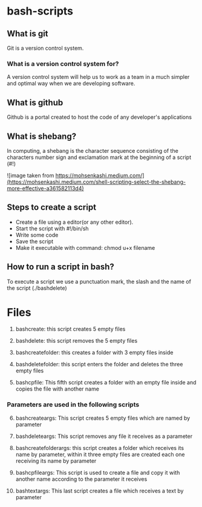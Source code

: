 # bash-scripts

## **What is git**

Git is a version control system.

### What is a version control system for? 

A version control system will help us to work as a team in a much simpler and
optimal way when we are developing software.

## **What is github**

Github is a portal created to host the code of any developer's applications
 
## **What is shebang?**

In computing, a shebang is the character sequence consisting of the characters number sign and exclamation mark
at the beginning of a script (#!)

![image taken from https://mohsenkashi.medium.com/](https://mohsenkashi.medium.com/shell-scripting-select-the-shebang-more-effective-a361582113d4)

## **Steps to create a script**

- Create a file using a editor(or any other editor).
- Start the script with #!/bin/sh
- Write some code
- Save the script
- Make it executable with command: chmod u+x filename

## How to run a script in bash?
To execute a script we use a punctuation mark, the slash and the name of the script (./bashdelete)

# Files

1. bashcreate: this script creates 5 empty files

2. bashdelete: this script removes the 5 empty files

3. bashcreatefolder: this creates a folder with 3 empty files inside

4. bashdeletefolder: this script enters the folder and deletes the three empty files

5. bashcpfile: This fifth script creates a folder with an empty file inside and copies the file with another name

### Parameters are used in the following scripts

6. bashcreateargs: This script creates 5 empty files which are named by parameter

7. bashdeleteargs: This script removes any file it receives as a parameter

8. bashcreatefolderargs: this script creates a folder which receives its name by parameter,
within it three empty files are created each one receiving its name by parameter

9. bashcpfileargs: This script is used to create a file and copy it with another name according to the
 parameter it receives

10. bashtextargs: This last script creates a file which receives a text by parameter
